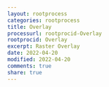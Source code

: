 ```yaml
---
layout: rootprocess
categories: rootprocess
title: Overlay
processurl: rootprocid-Overlay
rootprocid: Overlay
excerpt: Raster Overlay
date: 2022-04-20
modified: 2022-04-20
comments: true
share: true
---
```


